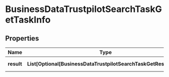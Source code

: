 # BusinessDataTrustpilotSearchTaskGetTaskInfo


## Properties

| Name | Type | Description | Notes |
|------------ | ------------- | ------------- | -------------|
**result** | **List[Optional[BusinessDataTrustpilotSearchTaskGetResultInfo]]** | array of results |[optional]|